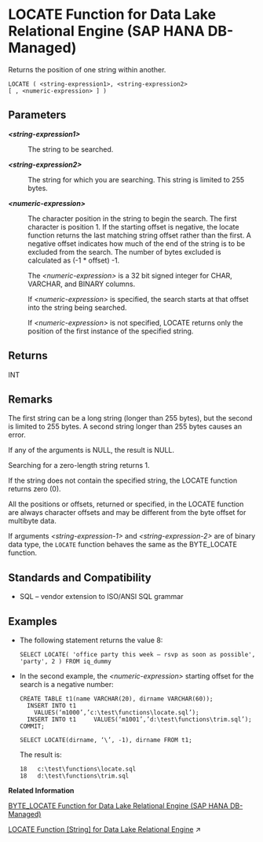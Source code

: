 <!-- loioea53f0bcd5e34cc8a53d2c6ea32d5b5c -->

# LOCATE Function for Data Lake Relational Engine \(SAP HANA DB-Managed\)

Returns the position of one string within another.



```
LOCATE ( <string-expression1>, <string-expression2>
[ , <numeric-expression> ] )
```



<a name="loioea53f0bcd5e34cc8a53d2c6ea32d5b5c__section_mrf_c1h_trb"/>

## Parameters


<dl>
<dt><b>

*<string-expression1\>*

</b></dt>
<dd>

The string to be searched.



</dd><dt><b>

*<string-expression2\>*

</b></dt>
<dd>

The string for which you are searching. This string is limited to 255 bytes.



</dd><dt><b>

*<numeric-expression\>*

</b></dt>
<dd>

The character position in the string to begin the search. The first character is position 1. If the starting offset is negative, the locate function returns the last matching string offset rather than the first. A negative offset indicates how much of the end of the string is to be excluded from the search. The number of bytes excluded is calculated as \(-1 \* offset\) -1.

The *<numeric-expression\>* is a 32 bit signed integer for CHAR, VARCHAR, and BINARY columns.

If *<numeric-expression\>* is specified, the search starts at that offset into the string being searched.

If *<numeric-expression\>* is not specified, LOCATE returns only the position of the first instance of the specified string.



</dd>
</dl>



<a name="loioea53f0bcd5e34cc8a53d2c6ea32d5b5c__section_xjs_c1h_trb"/>

## Returns

INT



<a name="loioea53f0bcd5e34cc8a53d2c6ea32d5b5c__section_zp2_d1h_trb"/>

## Remarks

The first string can be a long string \(longer than 255 bytes\), but the second is limited to 255 bytes. A second string longer than 255 bytes causes an error.

If any of the arguments is NULL, the result is NULL.

Searching for a zero-length string returns 1.

If the string does not contain the specified string, the LOCATE function returns zero \(0\).

All the positions or offsets, returned or specified, in the LOCATE function are always character offsets and may be different from the byte offset for multibyte data.

If arguments *<string-expression-1\>* and *<string-expression-2\>* are of binary data type, the `LOCATE` function behaves the same as the BYTE\_LOCATE function.



<a name="loioea53f0bcd5e34cc8a53d2c6ea32d5b5c__section_ivr_d1h_trb"/>

## Standards and Compatibility

-   SQL – vendor extension to ISO/ANSI SQL grammar



<a name="loioea53f0bcd5e34cc8a53d2c6ea32d5b5c__section_tdr_rm3_wrb"/>

## Examples

-   The following statement returns the value 8:

    ```
    SELECT LOCATE( 'office party this week – rsvp as soon as possible', 'party', 2 ) FROM iq_dummy
    ```

-   In the second example, the *<numeric-expression\>* starting offset for the search is a negative number:

    ```
    CREATE TABLE t1(name VARCHAR(20), dirname VARCHAR(60));
      INSERT INTO t1     VALUES(‘m1000’,’c:\test\functions\locate.sql’);
      INSERT INTO t1     VALUES(‘m1001’,’d:\test\functions\trim.sql’);
    COMMIT;
    
    SELECT LOCATE(dirname, ‘\’, -1), dirname FROM t1;
    ```

    The result is:

    ```
    18   c:\test\functions\locate.sql
    18   d:\test\functions\trim.sql
    ```


**Related Information**  


[BYTE\_LOCATE Function for Data Lake Relational Engine \(SAP HANA DB-Managed\)](byte-locate-function-for-data-lake-relational-engine-sap-hana-db-managed-65d4388.md "Returns the position of one BYTE string within another.")

[LOCATE Function [String] for Data Lake Relational Engine](https://help.sap.com/viewer/19b3964099384f178ad08f2d348232a9/2023_1_QRC/en-US/a55fae8484f2101591b6b7d46dca7cc4.html "Returns the position of one string within another.") :arrow_upper_right:

